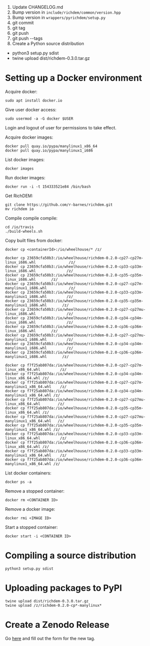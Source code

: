 1. Update CHANGELOG.md
2. Bump version in `include/richdem/common/version.hpp`
3. Bump version in `wrappers/pyrichdem/setup.py`
4. git commit
5. git tag
6. git push
7. git push --tags
8. Create a Python source distribution
  - python3 setup.py sdist
  - twine upload dist/richdem-0.3.0.tar.gz


Setting up a Docker environment
===============================

Acquire docker:

    sudo apt install docker.io

Give user docker access:

    sudo usermod -a -G docker $USER

Login and logout of user for permissions to take effect.

Acquire docker images:

    docker pull quay.io/pypa/manylinux1_x86_64
    docker pull quay.io/pypa/manylinux1_i686

List docker images:

    docker images

Run docker images:

    docker run -i -t 154333521e84 /bin/bash

Get RichDEM:

    git clone https://github.com/r-barnes/richdem.git
    mv richdem io

Compile compile compile:

    cd /io/travis
    ./build-wheels.sh

Copy built files from docker:

    docker cp <containerId>:/io/wheelhouse/* /z/

    docker cp 23659cfa50b3:/io/wheelhouse/richdem-0.2.0-cp27-cp27m-linux_i686.whl               /z/
    docker cp 23659cfa50b3:/io/wheelhouse/richdem-0.2.0-cp33-cp33m-linux_i686.whl              /z/
    docker cp 23659cfa50b3:/io/wheelhouse/richdem-0.2.0-cp35-cp35m-linux_i686.whl       /z/
    docker cp 23659cfa50b3:/io/wheelhouse/richdem-0.2.0-cp27-cp27m-manylinux1_i686.whl          /z/
    docker cp 23659cfa50b3:/io/wheelhouse/richdem-0.2.0-cp33-cp33m-manylinux1_i686.whl         /z/
    docker cp 23659cfa50b3:/io/wheelhouse/richdem-0.2.0-cp35-cp35m-manylinux1_i686.whl       /z/
    docker cp 23659cfa50b3:/io/wheelhouse/richdem-0.2.0-cp27-cp27mu-linux_i686.whl              /z/
    docker cp 23659cfa50b3:/io/wheelhouse/richdem-0.2.0-cp34-cp34m-linux_i686.whl              /z/
    docker cp 23659cfa50b3:/io/wheelhouse/richdem-0.2.0-cp36-cp36m-linux_i686.whl       /z/
    docker cp 23659cfa50b3:/io/wheelhouse/richdem-0.2.0-cp27-cp27mu-manylinux1_i686.whl         /z/
    docker cp 23659cfa50b3:/io/wheelhouse/richdem-0.2.0-cp34-cp34m-manylinux1_i686.whl         /z/
    docker cp 23659cfa50b3:/io/wheelhouse/richdem-0.2.0-cp36-cp36m-manylinux1_i686.whl       /z/

    docker cp f7f25ab807da:/io/wheelhouse/richdem-0.2.0-cp27-cp27m-linux_x86_64.whl         /z/
    docker cp f7f25ab807da:/io/wheelhouse/richdem-0.2.0-cp34-cp34m-linux_x86_64.whl /z/
    docker cp f7f25ab807da:/io/wheelhouse/richdem-0.2.0-cp27-cp27m-manylinux1_x86_64.whl    /z/
    docker cp f7f25ab807da:/io/wheelhouse/richdem-0.2.0-cp34-cp34m-manylinux1_x86_64.whl /z/
    docker cp f7f25ab807da:/io/wheelhouse/richdem-0.2.0-cp27-cp27mu-linux_x86_64.whl        /z/
    docker cp f7f25ab807da:/io/wheelhouse/richdem-0.2.0-cp35-cp35m-linux_x86_64.whl /z/
    docker cp f7f25ab807da:/io/wheelhouse/richdem-0.2.0-cp27-cp27mu-manylinux1_x86_64.whl   /z/
    docker cp f7f25ab807da:/io/wheelhouse/richdem-0.2.0-cp35-cp35m-manylinux1_x86_64.whl /z/
    docker cp f7f25ab807da:/io/wheelhouse/richdem-0.2.0-cp33-cp33m-linux_x86_64.whl         /z/
    docker cp f7f25ab807da:/io/wheelhouse/richdem-0.2.0-cp36-cp36m-linux_x86_64.whl /z/
    docker cp f7f25ab807da:/io/wheelhouse/richdem-0.2.0-cp33-cp33m-manylinux1_x86_64.whl    /z/
    docker cp f7f25ab807da:/io/wheelhouse/richdem-0.2.0-cp36-cp36m-manylinux1_x86_64.whl /z/

List docker containers:

    docker ps -a

Remove a stopped container:

    docker rm <CONTAINER ID>

Remove a docker image:

    docker rmi <IMAGE ID>

Start a stopped container:

    docker start -i <CONTAINER ID>



Compiling a source distribution
===============================

    python3 setup.py sdist



Uploading packages to PyPI
==========================

    twine upload dist/richdem-0.3.0.tar.gz
    twine upload /z/richdem-0.2.0-cp*-manylinux*



Create a Zenodo Release
==========================

Go [here](https://github.com/r-barnes/richdem/releases/new) and fill out the form for the new tag.